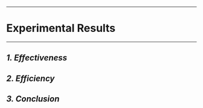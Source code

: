 
* * *
# [](#header-1) **Experimental Results**
* * * 

## [](#header-1)***1. Effectiveness***

## [](#header-1)***2. Efficiency***

## [](#header-1)***3. Conclusion***
